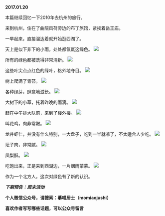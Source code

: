 
          
**2017.01.20**

本篇继续回忆一下2010年去杭州的旅行。

来到杭州，住在了曲院风荷旁边的布丁旅馆，紧挨着岳王庙。

一早起来，直接溜达着就开始逛西湖了。

天上是似下非下的小雨，处处都氤氲这绿色。
![](http://wx3.sinaimg.cn/large/627d9660ly1fbvivbifnqj20yg0jetes.jpg)


所有的绿色都被洗得非常清新。
![](http://wx3.sinaimg.cn/large/627d9660ly1fbvivc1qnoj20yg0jen3w.jpg)


这些叶尖点点红色的绿叶，格外地夺目。
![](http://wx3.sinaimg.cn/large/627d9660ly1fbvivca1s9j20yg0jetap.jpg)


树上爬满了青苔。
![](http://wx3.sinaimg.cn/large/627d9660ly1fbvivb47vvj20yg0je0xp.jpg)


各种绿芽，肆意地滋长。
![](http://wx3.sinaimg.cn/large/627d9660ly1fbviv9zi3yj20yg0jejur.jpg)


大树下的小草，托着昨晚的雨滴。
![](http://wx3.sinaimg.cn/large/627d9660ly1fbvivajwbkj20yg0jejug.jpg)


赶在中午排大队前，来到了楼外楼。
![](http://wx3.sinaimg.cn/large/627d9660ly1fbvivay3daj20yg0je76v.jpg)


叫花鸡，肉非常嫩。
![](http://wx3.sinaimg.cn/large/627d9660ly1fbvivbpg4yj20yg0jeq5s.jpg)


龙井虾仁，并没有什么特别，一大盘子，吃到一半就凉了，不太适合人少吃。
![](http://wx3.sinaimg.cn/large/627d9660ly1fbviva5ts3j20yg0je3zz.jpg)


坛子肉，非常腻。
![](http://wx3.sinaimg.cn/large/627d9660ly1fbvivaqegtj20yg0jemzl.jpg)


凤梨酥。
![](http://wx3.sinaimg.cn/large/627d9660ly1fbvivbv7vdj20yg0jejt4.jpg)


吃饱出来，正是来到西湖边，一片烟雨蒙蒙。
![](http://wx3.sinaimg.cn/large/627d9660ly1fbvivbb0mjj20yg0jejt3.jpg)


作为一个北方人，这次对绿色有了新的认识。


***下期预告：周末活动***


**个人微信公众号，请搜索：摹喵居士（momiaojushi）**

**喜欢作者写写哪些话题，可以公众号留言**

        